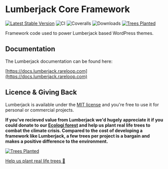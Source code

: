 # Lumberjack Core Framework
[![Latest Stable Version](https://poser.pugx.org/rareloop/lumberjack-core/v/stable)](https://packagist.org/packages/rareloop/lumberjack-core)
![CI](https://github.com/rareloop/lumberjack-core/actions/workflows/ci.yml/badge.svg?branch=master)
![Coveralls](https://coveralls.io/repos/github/Rareloop/lumberjack-core/badge.svg?branch=master)
![Downloads](https://img.shields.io/packagist/dt/rareloop/lumberjack-core.svg)
[![Trees Planted](https://img.shields.io/ecologi/trees/rareloop.svg?label=trees%20planted)](https://ecologi.com/rareloop?r=60618d1bcdd7a4001d7b86f2)

Framework code used to power Lumberjack based WordPress themes.

## Documentation

The Lumberjack documentation can be found here:

[https://docs.lumberjack.rareloop.com](https://docs.lumberjack.rareloop.com)

## Licence & Giving Back
Lumberjack is available under the [MIT license](https://github.com/Rareloop/lumberjack-core/blob/master/LICENSE.md) and you're free to use it for personal or commercial projects.

**If you've recieved value from Lumberjack we'd hugely appreciate it if you could donate to our [Ecologi forest](https://ecologi.com/rareloop?r=60618d1bcdd7a4001d7b86f2) and help us plant real life trees to combat the climate crisis. Compared to the cost of developing a framework like Lumberjack, a few trees per project is a bargain and makes a positive difference to the environment.**

[![Trees Planted](https://img.shields.io/ecologi/trees/rareloop.svg?label=trees%20planted&style=for-the-badge)](https://ecologi.com/rareloop?r=60618d1bcdd7a4001d7b86f2)

[Help us plant real life trees 🌱](https://ecologi.com/rareloop?r=60618d1bcdd7a4001d7b86f2)
